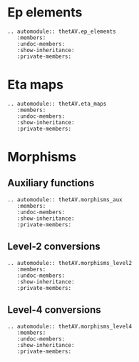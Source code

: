 # Ep elements

```{eval-rst} 
.. automodule:: thetAV.ep_elements
   :members:
   :undoc-members:
   :show-inheritance:
   :private-members:
```

# Eta maps

```{eval-rst} 
.. automodule:: thetAV.eta_maps
   :members:
   :undoc-members:
   :show-inheritance:
   :private-members:
```

# Morphisms

## Auxiliary functions

```{eval-rst} 
.. automodule:: thetAV.morphisms_aux
   :members:
   :undoc-members:
   :show-inheritance:
   :private-members:
```

## Level-2 conversions
```{eval-rst} 
.. automodule:: thetAV.morphisms_level2
   :members:
   :undoc-members:
   :show-inheritance:
   :private-members:
```

## Level-4 conversions
```{eval-rst} 
.. automodule:: thetAV.morphisms_level4
   :members:
   :undoc-members:
   :show-inheritance:
   :private-members:
```
